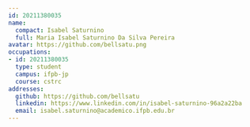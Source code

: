 ```yaml
---
id: 20211380035
name:
  compact: Isabel Saturnino
  full: Maria Isabel Saturnino Da Silva Pereira
avatar: https://github.com/bellsatu.png
occupations:
- id: 20211380035
  type: student
  campus: ifpb-jp
  course: cstrc
addresses:
  github: https://github.com/bellsatu
  linkedin: https://www.linkedin.com/in/isabel-saturnino-96a2a22ba
  email: isabel.saturnino@academico.ifpb.edu.br
---
```

